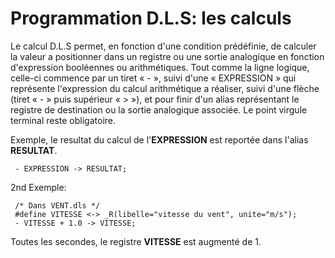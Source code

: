 # Programmation D.L.S: les calculs

Le calcul D.L.S permet, en fonction d'une condition prédéfinie,
de calculer la valeur a positionner dans un registre ou une sortie analogique en fonction d'expression booléennes ou arithmétiques.
Tout comme la ligne logique, celle-ci commence par un tiret « - », suivi d'une « EXPRESSION »
qui représente l'expression du calcul arithmétique a réaliser, suivi d'une flèche (tiret « - » puis supérieur « > »),
et pour finir d'un alias représentant le registre de destination ou la sortie analogique associée. Le point virgule terminal reste obligatoire.

Exemple, le resultat du calcul de l'**EXPRESSION** est reportée dans l'alias **RESULTAT**.

     - EXPRESSION -> RESULTAT;

2nd Exemple:

     /* Dans VENT.dls */
     #define VITESSE <-> _R(libelle="vitesse du vent", unite="m/s");
     - VITESSE + 1.0 -> VITESSE;

Toutes les secondes, le registre **VITESSE** est augmenté de 1.
